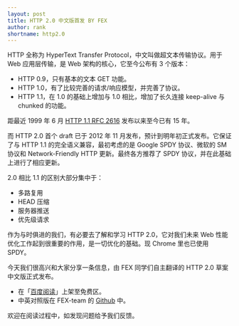 ```yaml
---
layout: post
title: HTTP 2.0 中文版首发 BY FEX
author: rank
shortname: http2.0
---
```


HTTP 全称为 HyperText Transfer Protocol，中文叫做超文本传输协议。用于 Web 应用层传输，是 Web 架构的核心，它至今公布有 3 个版本：

* HTTP 0.9，只有基本的文本 GET 功能。
* HTTP 1.0，有了比较完善的请求/响应模型，并完善了协议。
* HTTP 1.1，在 1.0 的基础上增加与 1.0 相比，增加了长久连接 keep-alive 与 chunked 的功能。

距最近 1999 年 6 月 [HTTP 1.1 RFC 2616](https://www.ietf.org/rfc/rfc2616.txt) 发布以来至今已有 15 年。

而 HTTP 2.0 首个 draft 已于 2012 年 11 月发布，预计到明年初正式发布。它保证了与 HTTP 1.1 的完全语义兼容，最初考虑的是 Google SPDY 协议、微软的 SM 协议和 Network-Friendly HTTP 更新。最终各方推荐了 SPDY 协议，并在此基础上进行了相应更新。

2.0 相比 1.1 的区别大部分集中于：

* 多路复用
* HEAD 压缩
* 服务器推送
* 优先级请求

作为与时俱进的我们，有必要去了解和学习 HTTP 2.0，它对我们未来 Web 性能优化工作起到很重要的作用，是一切优化的基础。现 Chrome 里也已使用 SPDY。

今天我们很高兴和大家分享一条信息，由 FEX 同学们自主翻译的 HTTP 2.0 草案中文版正式发布。  

* 在「[百度阅读](http://yuedu.baidu.com/ebook/478d1a62376baf1ffc4fad99)」上架至免费区。
* 中英对照版在 FEX-team 的 [Github](https://github.com/fex-team/http2-spec/blob/master/HTTP2%E4%B8%AD%E8%8B%B1%E5%AF%B9%E7%85%A7%E7%89%88\(06-29\).md) 中。

欢迎在阅读过程中，如发现问题给予我们反馈。
